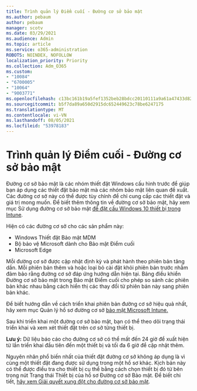```yaml
---
title: Trình quản lý Điểm cuối - Đường cơ sở bảo mật
ms.author: pebaum
author: pebaum
manager: scotv
ms.date: 03/29/2021
ms.audience: Admin
ms.topic: article
ms.service: o365-administration
ROBOTS: NOINDEX, NOFOLLOW
localization_priority: Priority
ms.collection: Adm_O365
ms.custom:
- "10084"
- "6700005"
- "10064"
- "9003771"
ms.openlocfilehash: c13bc161b19a5fef1352beb28bdcc20110111a9a61a47433d82e1e69aff7f88d
ms.sourcegitcommit: b5f7da89a650d2915dc652449623c78be6247175
ms.translationtype: MT
ms.contentlocale: vi-VN
ms.lasthandoff: 08/05/2021
ms.locfileid: "53978183"
---
```

# <a name="endpoint-manager---security-baselines"></a>Trình quản lý Điểm cuối - Đường cơ sở bảo mật

Đường cơ sở bảo mật là các nhóm thiết đặt Windows cấu hình trước để giúp bạn áp dụng các thiết đặt bảo mật mà các nhóm bảo mật liên quan đề xuất. Các đường cơ sở này có thể được tùy chỉnh để chỉ cung cấp các thiết đặt và giá trị mong muốn. Để biết thêm thông tin về đường cơ sở bảo mật, hãy xem mục Sử dụng đường cơ sở bảo mật [để đặt cấu Windows 10 thiết bị trong Intune](https://docs.microsoft.com/mem/intune/protect/security-baselines).

Hiện có các đường cơ sở cho các sản phẩm này:

- Windows Thiết đặt Bảo mật MDM
- Bộ bảo vệ Microsoft dành cho Bảo mật Điểm cuối
- Microsoft Edge

Mỗi đường cơ sở được cập nhật định kỳ và phát hành theo phiên bản tăng dần. Mỗi phiên bản thêm và hoặc loại bỏ cài đặt khỏi phiên bản trước nhằm đảm bảo rằng đường cơ sở đáp ứng hướng dẫn hiện tại. Bảng điều khiển Đường cơ sở bảo mật trong Bảo mật Điểm cuối cho phép so sánh các phiên bản khác nhau bằng cách hiển thị các thay đổi từ phiên bản này sang phiên bản khác.

Để biết hướng dẫn về cách triển khai phiên bản đường cơ sở hiệu quả nhất, hãy xem mục Quản lý hồ sơ đường cơ sở [bảo mật Microsoft Intune.](https://docs.microsoft.com/mem/intune/protect/security-baselines-configure)

Sau khi triển khai một đường cơ sở bảo mật, bạn có thể theo dõi trạng thái triển khai và xem xét thiết đặt trên cơ sở từng thiết bị.

**Lưu ý:** Dữ liệu báo cáo cho đường cơ sở có thể mất đến 24 giờ để xuất hiện từ lần triển khai đầu tiên đến một thiết bị và tối đa 6 giờ để cập nhật thêm. 

Nguyên nhân phổ biến nhất của thiết đặt đường cơ sở không áp dụng là vì cùng một thiết đặt đang được sử dụng trong một hồ sơ khác. Kịch bản này có thể được điều tra cho thiết bị cụ thể bằng cách chọn thiết bị đó từ bên trong nút Trạng thái Thiết bị của hồ sơ Đường cơ sở Bảo mật. Để biết chi tiết, [hãy xem Giải quyết xung đột cho đường cơ sở bảo mật](https://docs.microsoft.com/mem/intune/protect/security-baselines-monitor#resolve-conflicts-for-security-baselines).